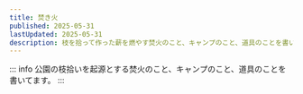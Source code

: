 ```yaml
---
title: 焚き火
published: 2025-05-31
lastUpdated: 2025-05-31
description: 枝を拾って作った薪を燃やす焚火のこと、キャンプのこと、道具のことを書いてます。
---
```

::: info
公園の枝拾いを起源とする焚火のこと、キャンプのこと、道具のことを書いてます。
:::
<PostsList :posts="childs" />

<script setup>
import { data as posts } from './index.data'
import { useData } from 'vitepress'
import { computed } from 'vue'
import PostsList from '../.vitepress/posts-list.vue'
import { sortPosts } from '../utils'
const { frontmatter } = useData()
const childs = computed(() => {
  return sortPosts(posts, frontmatter)
})
</script>

